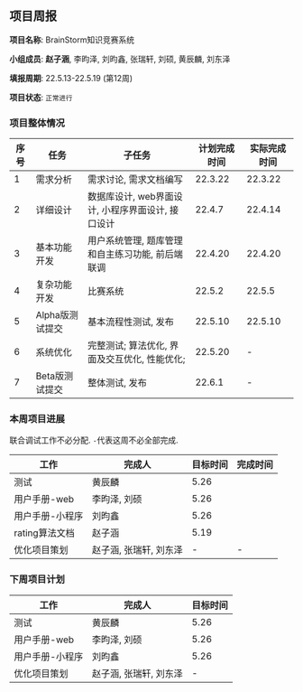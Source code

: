 ## 项目周报

**项目名称**: BrainStorm知识竞赛系统

**小组成员**: **赵子涵**, 李昀泽, 刘昀鑫, 张瑞轩, 刘硕, 黄辰麟, 刘东泽

**填报周期**: 22.5.13-22.5.19 (第12周)

**项目状态**: `正常进行`

### 项目整体情况

| 序号 | 任务            | 子任务                                            | 计划完成时间 | 实际完成时间 |
| ---- | --------------- | ------------------------------------------------- | ------------ | ------------ |
| 1    | 需求分析        | 需求讨论, 需求文档编写                            | 22.3.22      | 22.3.22      |
| 2    | 详细设计        | 数据库设计, web界面设计, 小程序界面设计, 接口设计 | 22.4.7       | 22.4.14      |
| 3    | 基本功能开发    | 用户系统管理, 题库管理和自主练习功能, 前后端联调  | 22.4.20      | 22.4.20      |
| 4    | 复杂功能开发    | 比赛系统                                          | 22.5.2       | 22.5.5       |
| 5    | Alpha版测试提交 | 基本流程性测试, 发布                              | 22.5.10      | 22.5.10      |
| 6    | 系统优化        | 完整测试; 算法优化, 界面及交互优化, 性能优化;     | 22.5.20      | -            |
| 7    | Beta版测试提交  | 整体测试, 发布                                    | 22.6.1       | -            |

### 本周项目进展

联合调试工作不必分配. `-`代表这周不必全部完成.

| 工作                           | 完成人        | 目标时间 | 完成时间 |
| ------------------------------ | ------------- | -------- | -------- |
| 测试 | 黄辰麟 | 5.26 |  |
| 用户手册-web    | 李昀泽, 刘硕           | 5.26   |  |
| 用户手册-小程序 | 刘昀鑫                 | 5.26    |  |
| rating算法文档 | 赵子涵 | 5.19 |  |
| 优化项目策划 | 赵子涵, 张瑞轩, 刘东泽 | -        | - |


### 下周项目计划

| 工作            | 完成人                 | 目标时间 |
| --------------- | ---------------------- | -------- |
| 测试            | 黄辰麟                 | 5.26     |
| 用户手册-web    | 李昀泽, 刘硕           | 5.26     |
| 用户手册-小程序 | 刘昀鑫                 | 5.26     |
| 优化项目策划    | 赵子涵, 张瑞轩, 刘东泽 | -        |



